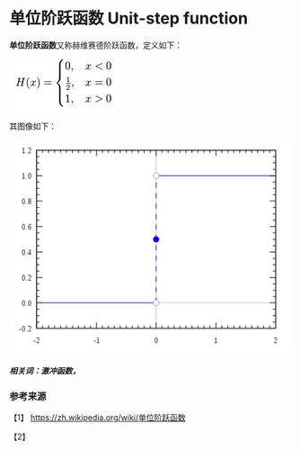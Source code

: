 # 单位阶跃函数 Unit-step function

**单位阶跃函数**又称赫维赛德阶跃函数，定义如下：

![](单位阶跃函数.jpeg)

其图像如下：

![](单位阶跃函数-1.png)


##### 相关词：激冲函数，

### 参考来源

【1】  https://zh.wikipedia.org/wiki/单位阶跃函数

【2】  